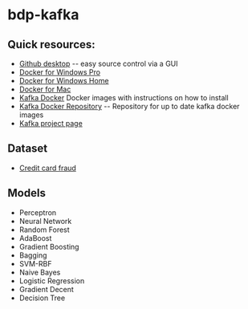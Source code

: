 # bdp-kafka

## Quick resources:
 * [Github desktop](https://desktop.github.com/) -- easy source control via a GUI
 * [Docker for Windows Pro](https://store.docker.com/editions/community/docker-ce-desktop-windows)
 * [Docker for Windows Home](https://www.docker.com/products/docker-toolbox)
 * [Docker for Mac](https://store.docker.com/editions/community/docker-ce-desktop-mac)
 * [Kafka Docker](https://hub.docker.com/r/wurstmeister/kafka/) Docker images with instructions on how to install
 * [Kafka Docker Repository](https://github.com/wurstmeister/kafka-docker) -- Repository for up to date kafka docker images
 * [Kafka project page](https://kafka.apache.org/)

## Dataset
 * [Credit card fraud](https://www.kaggle.com/dalpozz/creditcardfraud) 

## Models
 * Perceptron
 * Neural Network
 * Random Forest
 * AdaBoost
 * Gradient Boosting
 * Bagging
 * SVM-RBF
 * Naive Bayes
 * Logistic Regression
 * Gradient Decent
 * Decision Tree
